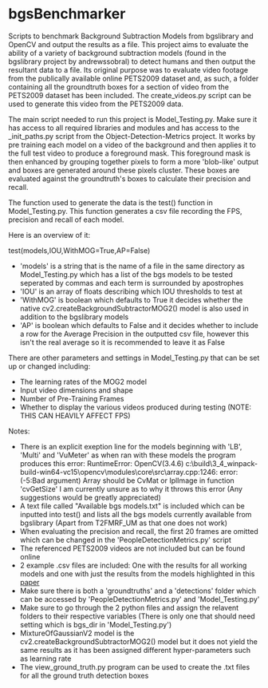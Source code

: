 # bgsBenchmarker
Scripts to benchmark Background Subtraction Models from bgslibrary and OpenCV and output the results as a file.
This project aims to evaluate the ability of a variety of background subtraction models (found in the bgslibrary project by andrewssobral) to detect humans and then output the resultant data to a file.
Its original purpose was to evaluate video footage from the publically available online PETS2009 dataset and, as such, a folder containing all the groundtruth boxes for a section of video from the PETS2009 dataset has been included. The create_videos.py script can be used to generate this video from the PETS2009 data.

The main script needed to run this project is Model_Testing.py.
Make sure it has access to all required libraries and modules and has access to the _init_paths.py script from the Object-Detection-Metrics project.
It works by pre training each model on a video of the background and then applies it to the full test video to produce a foreground mask. This foreground mask is then enhanced by grouping together pixels to form a more 'blob-like' output and boxes are generated around these pixels cluster. These boxes are evaluated against the groundtruth's boxes to calculate their precision and recall.

The function used to generate the data is the test() function in Model_Testing.py. This function generates a csv file recording the FPS, precision and recall of each model.

Here is an overview of it:

test(models,IOU,WithMOG=True,AP=False)

- 'models' is a string that is the name of a file in the same directory as Model_Testing.py which has a list of the bgs models to be tested seperated by commas and each term is surrounded by apostrophes
- 'IOU' is an array of floats describing which IOU thresholds to test at
- 'WithMOG' is boolean which defaults to True it decides whether the native cv2.createBackgroundSubtractorMOG2() model is also used in addition to the bgslibrary models
- 'AP' is boolean which defaults to False and it decides whether to include a row for the Average Precision in the outputted csv file, however this isn't the real average so it is recommended to leave it as False

There are other parameters and settings in Model_Testing.py that can be set up or changed including:
- The learning rates of the MOG2 model
- Input video dimensions and shape
- Number of Pre-Training Frames
- Whether to display the various videos produced during testing (NOTE: THIS CAN HEAVILY AFFECT FPS)

Notes:
- There is an explicit exeption line for the models beginning with 'LB', 'Multi' and 'VuMeter' as when ran with these models the program produces this error:
RuntimeError: OpenCV(3.4.6) c:\build\3_4_winpack-build-win64-vc15\opencv\modules\core\src\array.cpp:1246: error: (-5:Bad argument) Array should be CvMat or IplImage in function 'cvGetSize'
I am currently unsure as to why it throws this error (Any suggestions would be greatly appreciated)
- A text file called "Available bgs models.txt" is included which can be inputted into test() and lists all the bgs models currently available from bgslibrary (Apart from T2FMRF_UM as that one does not work)
- When evaluating the precision and recall, the first 20 frames are omitted which can be changed in the 'PeopleDetectionMetrics.py' script
- The referenced PETS2009 videos are not included but can be found online
- 2 example .csv files are included: One with the results for all working models and one with just the results from the models highlighted in this [paper](https://www.dropbox.com/s/u8tkmxq56jzqajp/cviu2014sobral%20%281%29.pdf?dl=0)
- Make sure there is both a 'groundtruths' and a 'detections' folder which can be accessed by 'PeopleDetectionMetrics.py' and 'Model_Testing.py'
- Make sure to go through the 2 python files and assign the relavent folders to their respective variables (There is only one that should need setting which is bgs_dir in 'Model_Testing.py')
- MixtureOfGaussianV2 model is the cv2.createBackgroundSubtractorMOG2() model but it does not yield the same results as it has been assigned different hyper-parameters such as learning rate
- The view_ground_truth.py program can be used to create the .txt files for all the ground truth detection boxes
